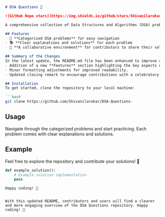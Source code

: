 ```markdown
# DSA Questions 🤖

![GitHub Repo stars](https://img.shields.io/github/stars/Shivanilarokar/DSA-Questions-) ![GitHub forks](https://img.shields.io/github/forks/Shivanilarokar/DSA-Questions-) ![GitHub issues](https://img.shields.io/github/issues/Shivanilarokar/DSA-Questions-)

A comprehensive collection of Data Structures and Algorithms (DSA) problems to help developers and learners practice and enhance their coding skills through a variety of algorithmic challenges.

## Features
- 🚀 **Categorized DSA problems** for easy navigation
- 📚 **Clear explanations and solutions** for each problem
- 🎉 **A collaborative environment** for contributors to share their solutions

## Summary of the Changes
In the latest update, the README.md file has been enhanced to improve clarity and engagement. Notable changes include:
- Addition of a new **Features** section highlighting the key aspects of the repository.
- Minor formatting adjustments for improved readability.
- Updated closing remark to encourage contributions with a celebratory emoji.

## Installation
To get started, clone the repository to your local machine:

```bash
git clone https://github.com/Shivanilarokar/DSA-Questions-
```

## Usage
Navigate through the categorized problems and start practicing. Each problem comes with clear explanations and solutions.

## Example
Feel free to explore the repository and contribute your solutions! 🎉

```python
def example_solution():
    # Example solution implementation
    pass
```

```
Happy coding! 🚀
```
```

With this updated README, contributors and users will find a clearer and more engaging overview of the DSA Questions repository. Happy coding! 🚀
```
